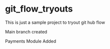 # git_flow_tryouts
This is just a sample project to tryout git hub flow

Main branch created



Payments Module Added